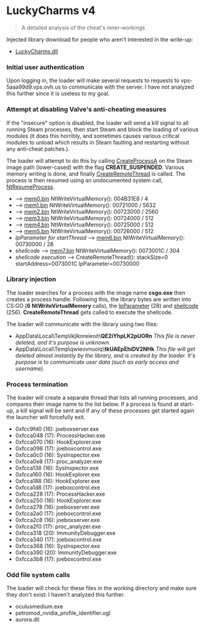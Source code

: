 # LuckyCharms v4
> A detailed analysis of the cheat's inner-workings

Injected library download for people who aren't interested in the write-up:
* [LuckyCharms.dll](https://github.com/0xa00/luckycharms-analysis/blob/main/bin/LuckyCharms.dll?raw=true)

### Initial user authentication
Upon logging in, the loader will make several requests to requests to vps-5aaa99d9.vps.ovh.us to communicate with the server.
I have not analyzed this further since it is useless to my goal.

### Attempt at disabling Valve's anti-cheating measures
If the "insecure" option is disabled, the loader will send a kill signal to all running Steam processes, then start Steam and block the loading of various modules (it does this horribly, and sometimes causes various critical modules to unload which results in Steam faulting and restarting without any anti-cheat patches.).

The loader will attempt to do this by calling [CreateProcessA](https://docs.microsoft.com/en-us/windows/win32/api/processthreadsapi/nf-processthreadsapi-createprocessa) on the Steam image path (lower-cased) with the flag __CREATE_SUSPENDED__.
Various memory writing is done, and finally [CreateRemoteThread](https://docs.microsoft.com/en-us/windows/win32/api/processthreadsapi/nf-processthreadsapi-createremotethread) is called. The process is then resumed using an undocumented system call, [NtResumeProcess](https://doxygen.reactos.org/da/d3c/ntoskrnl_2ps_2state_8c.html#a0fd8f14a401ca54d812602c721ad967c).

- --> [mem0.bin](https://github.com/0xa00/luckycharms-analysis/blob/main/bin/mem0.bin?raw=true) NtWriteVirtualMemory(): 004B31E8 / 4
- --> [mem1.bin](https://github.com/0xa00/luckycharms-analysis/blob/main/bin/mem1.bin?raw=true) NtWriteVirtualMemory(): 00721000 / 5632
- --> [mem2.bin](https://github.com/0xa00/luckycharms-analysis/blob/main/bin/mem2.bin?raw=true) NtWriteVirtualMemory(): 00723000 / 2560
- --> [mem3.bin](https://github.com/0xa00/luckycharms-analysis/blob/main/bin/mem3.bin?raw=true) NtWriteVirtualMemory(): 00724000 / 512
- --> [mem4.bin](https://github.com/0xa00/luckycharms-analysis/blob/main/bin/mem4.bin?raw=true) NtWriteVirtualMemory(): 00725000 / 512
- --> [mem5.bin](https://github.com/0xa00/luckycharms-analysis/blob/main/bin/mem5.bin?raw=true) NtWriteVirtualMemory(): 00726000 / 512
- _lpParameter for startThread_ --> [mem6.bin](https://github.com/0xa00/luckycharms-analysis/blob/main/bin/mem6.bin?raw=true) NtWriteVirtualMemory(): 00730000 / 28
- _shellcode_ --> [mem7.bin](https://github.com/0xa00/luckycharms-analysis/blob/main/bin/mem7.bin?raw=true) NtWriteVirtualMemory(): 0073001C / 304
- _shellcode execution_ --> CreateRemoteThread(): stackSize=0 startAddress=0073001C lpParameter=00730000

### Library injection
The loader searches for a process with the image name __csgo.exe__ then creates a process handle.
Following this, the library bytes are written into CS:GO (__6__ __NtWriteVirtualMemory__ calls), the [lpParameter](https://github.com/0xa00/luckycharms-analysis/blob/main/bin/mem15.bin?raw=true) (28) and [shellcode](https://github.com/0xa00/luckycharms-analysis/blob/main/bin/mem16.bin?raw=true) (256).
__CreateRemoteThread__ gets called to execute the shellcode.

The loader will communicate with the library using two files:
* AppData\Local\Temp\lkjlknreieoit\\__QE2iYhpLK2pUORn__
        _This file is never deleted, and it's purpose is unknown._
* AppData\Local\Temp\qwieovnuoiq\\__tkUAEpEhiDV2NHk__
        _This file will get deleted almost instantly by the library, and is created by the loader. It's purpose is to communicate user data (such as early access and username)._

### Process termination
The loader will create a separate thread that lists all running processes, and compares their image name to the list below.
If a process is found at start-up, a kill signal will be sent and if any of these processes get started again the launcher will forcefully exit.
- 0xfcc9fd0 (16): joeboxserver.exe
- 0xfcca048 (17): ProcessHacker.exe
- 0xfcca070 (16): HookExplorer.exe
- 0xfcca098 (17): joeboxcontrol.exe
- 0xfcca0c0 (16): SysInspector.exe
- 0xfcca0e8 (17): proc_analyzer.exe
- 0xfcca138 (16): SysInspector.exe
- 0xfcca160 (16): HookExplorer.exe
- 0xfcca188 (16): HookExplorer.exe
- 0xfcca1d8 (17): joeboxcontrol.exe
- 0xfcca228 (17): ProcessHacker.exe
- 0xfcca250 (16): HookExplorer.exe
- 0xfcca278 (16): joeboxserver.exe
- 0xfcca2a0 (17): joeboxcontrol.exe
- 0xfcca2c8 (16): joeboxserver.exe
- 0xfcca2f0 (17): proc_analyzer.exe
- 0xfcca318 (20): ImmunityDebugger.exe
- 0xfcca340 (17): joeboxcontrol.exe
- 0xfcca368 (16): SysInspector.exe
- 0xfcca390 (20): ImmunityDebugger.exe
- 0xfcca3b8 (17): joeboxcontrol.exe

### Odd file system calls
The loader will check for these files in the working directory and make sure they don't exist:
I haven't analyzed this further.
- oculusmedium.exe
- petromod_nvidia_profile_identifier.ogl
- aurora.dll
